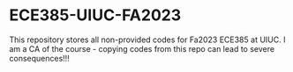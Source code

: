 # ECE385-UIUC-FA2023
This repository stores all non-provided codes for Fa2023 ECE385 at UIUC. I am a CA of the course - copying codes from this repo can lead to severe consequences!!!

